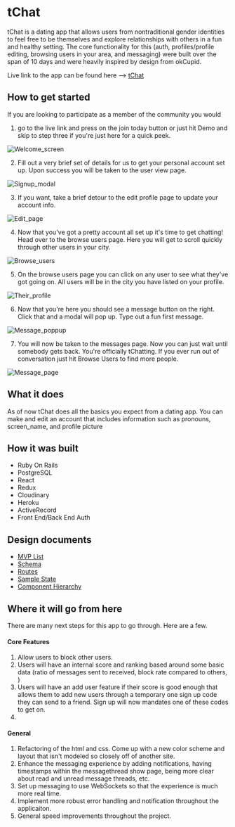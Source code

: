 # tChat

tChat is a dating app that allows users from nontraditional gender identities
to feel free to be themselves and explore relationships with others in a fun
and healthy setting. The core functionality for this (auth, profiles/profile editing,
browsing users in your area, and messaging) were built over the span of 10 days and
were heavily inspired by design from okCupid.

Live link to the app can be found here --> [tChat](http://www.tchat.lgbt)

## How to get started

If you are looking to participate as a member of the community you would

1. go to the live link and press on the join today button or just hit Demo and skip to step three if you're just here for a quick peek.

![Welcome_screen](http://res.cloudinary.com/dyv6nxcqz/image/upload/v1523652971/Screen_Shot_2018-04-13_at_1.55.46_PM.png)

2. Fill out a very brief set of details for us to get your personal account set up. Upon success you will be taken to the user view page.

![Signup_modal](http://res.cloudinary.com/dyv6nxcqz/image/upload/v1523653262/Screen_Shot_2018-04-13_at_2.00.37_PM.png)

3. If you want, take a brief detour to the edit profile page to update your account info.

![Edit_page](http://res.cloudinary.com/dyv6nxcqz/image/upload/v1523653397/Screen_Shot_2018-04-13_at_2.02.43_PM.png)

4. Now that you've got a pretty account all set up it's time to get chatting! Head over to the browse users page. Here you will get to scroll quickly through other users in your city.

![Browse_users](http://res.cloudinary.com/dyv6nxcqz/image/upload/v1523654383/Screen_Shot_2018-04-13_at_2.19.11_PM.png)

5. On the browse users page you can click on any user to see what they've got going on. All users will be in the city you have listed on your profile.

![Their_profile](http://res.cloudinary.com/dyv6nxcqz/image/upload/v1523653734/Screen_Shot_2018-04-13_at_2.08.28_PM.png)

6. Now that you're here you should see a message button on the right. Click that and a modal will pop up. Type out a fun first message.

![Message_poppup](http://res.cloudinary.com/dyv6nxcqz/image/upload/v1523653891/Screen_Shot_2018-04-13_at_2.11.00_PM.png)

7. You will now be taken to the messages page. Now you can just wait until somebody gets back. You're officially tChatting.
If you ever run out of conversation just hit Browse Users to find more people.

![Message_page](http://res.cloudinary.com/dyv6nxcqz/image/upload/v1523654062/Screen_Shot_2018-04-13_at_2.13.51_PM.png)

## What it does

As of now tChat does all the basics you expect from a dating app. You can make and edit an account
that includes information such as pronouns, screen_name, and profile picture

## How it was built

- Ruby On Rails
- PostgreSQL
- React
- Redux
- Cloudinary
- Heroku
- ActiveRecord
- Front End/Back End Auth

## Design documents

+ [MVP List](mvp-List)
+ [Schema](schema)
+ [Routes](routes)
+ [Sample State](sample-state)
+ [Component Hierarchy](component-hierarchy)

## Where it will go from here

There are many next steps for this app to go through. Here are a few.

#### Core Features

1. Allow users to block other users.
2. Users will have an internal score and ranking based around some basic data (ratio of messages sent to received, block rate compared to others, )
3. Users will have an add user feature if their score is good enough that allows them to add new users through a temporary one sign up code they can send to a friend. Sign up will now mandates one of these codes to get on.
4.


#### General

1. Refactoring of the html and css. Come up with a new color scheme and layout that isn't modeled so closely off of another site.
2. Enhance the messaging experience by adding notifications, having timestamps within the messagethread show page, being more clear about read and unread message threads, etc.
3. Set up messaging to use WebSockets so that the experience is much more real time.
4. Implement more robust error handling and notification throughout the applicaiton.
5. General speed improvements throughout the project.

